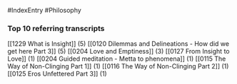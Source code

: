 #IndexEntry #Philosophy

### Top 10 referring transcripts
[[1229 What is Insight]] (5)
[[0120 Dilemmas and Delineations - How did we get here Part 3]] (5)
[[0204 Love and Emptiness]] (3)
[[0127 From Insight to Love]] (1)
[[0204 Guided meditation - Metta to phenomena]] (1)
[[0115 The Way of Non-Clinging Part 1]] (1)
[[0116 The Way of Non-Clinging Part 2]] (1)
[[0125 Eros Unfettered Part 3]] (1)

